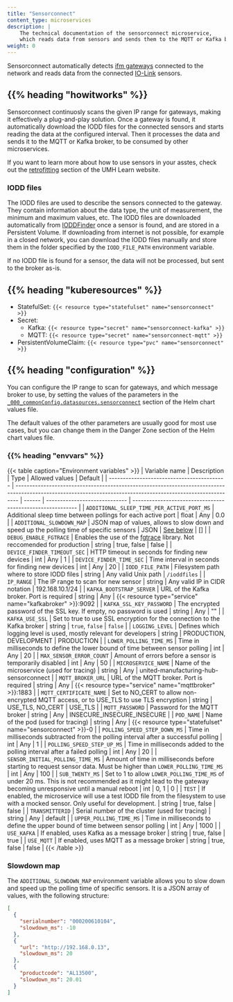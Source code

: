 ```yaml
---
title: "Sensorconnect"
content_type: microservices
description: |
    The technical documentation of the sensorconnect microservice,
    which reads data from sensors and sends them to the MQTT or Kafka broker.
weight: 0
---
```


<!-- overview -->

Sensorconnect automatically detects [ifm gateways](https://ifm.com/us/en/category/245_010_010)
connected to the network and reads data from the connected [IO-Link](https://io-link.com)
sensors.

## {{% heading "howitworks" %}}

Sensorconnect continuosly scans the given IP range for gateways, making it
effectively a plug-and-play solution. Once a gateway is found, it automatically
download the IODD files for the connected sensors and starts reading the data at
the configured interval. Then it processes the data and sends it to the MQTT or
Kafka broker, to be consumed by other microservices.

If you want to learn more about how to use sensors in your asstes, check out the
[retrofitting](https://learn.umh.app/topic/retrofit/) section of the UMH Learn
website.

### IODD files

The IODD files are used to describe the sensors connected to the gateway. They
contain information about the data type, the unit of measurement, the minimum and
maximum values, etc. The IODD files are downloaded automatically from
[IODDFinder](https://ioddfinder.io-link.com/#/) once a sensor is found, and are
stored in a Persistent Volume. If downloading from internet is not possible,
for example in a closed network, you can download the IODD files manually and
store them in the folder specified by the `IODD_FILE_PATH` environment variable.

If no IODD file is found for a sensor, the data will not be processed, but sent
to the broker as-is.

<!-- body -->

## {{% heading "kuberesources" %}}

- StatefulSet: `{{< resource type="statefulset" name="sensorconnect" >}}`
- Secret:
  - Kafka: `{{< resource type="secret" name="sensorconnect-kafka" >}}`
  - MQTT: `{{< resource type="secret" name="sensorconnect-mqtt" >}}`
- PersistentVolumeClaim: `{{< resource type="pvc" name="sensorconnect" >}}`

## {{% heading "configuration" %}}

You can configure the IP range to scan for gateways, and which message broker to
use, by setting the values of the parameters in the
[`_000_commonConfig.datasources.sensorconnect`](/docs/architecture/helm-chart/#sensor-connect)
section of the Helm chart values file.

The default values of the other parameters are usually good for most use cases,
but you can change them in the Danger Zone section of the Helm chart values file.

### {{% heading "envvars" %}}

{{< table caption="Environment variables" >}}
| Variable name                              | Description                                                                                                                                                   | Type   | Allowed values                | Default                                                    |
| ------------------------------------------ | ------------------------------------------------------------------------------------------------------------------------------------------------------------- | ------ | ----------------------------- | ---------------------------------------------------------- |
| `ADDITIONAL_SLEEP_TIME_PER_ACTIVE_PORT_MS` | Additional sleep time between pollings for each active port                                                                                                   | float  | Any                           | 0.0                                                        |
| `ADDITIONAL_SLOWDOWN_MAP`                  | JSON map of values, allows to slow down and speed up the polling time of specific sensors                                                                     | JSON   | [See below](#slowdown-map)    | []                                                         |
| `DEBUG_ENABLE_FGTRACE`                     | Enables the use of the [fgtrace](https://github.com/felixge/fgtrace) library. Not reccomended for production                                                  | string | true, false                   | false                                                      |
| `DEVICE_FINDER_TIMEOUT_SEC`                | HTTP timeout in seconds for finding new devices                                                                                                               | int    | Any                           | 1                                                          |
| `DEVICE_FINDER_TIME_SEC`                   | Time interval in seconds for finding new devices                                                                                                              | int    | Any                           | 20                                                         |
| `IODD_FILE_PATH`                           | Filesystem path where to store IODD files                                                                                                                     | string | Any valid Unix path           | `/ioddfiles`                                               |
| `IP_RANGE`                                 | The IP range to scan for new sensor                                                                                                                           | string | Any valid IP in CIDR notation | 192.168.10.1/24                                            |
| `KAFKA_BOOTSTRAP_SERVER`                   | URL of the Kafka broker. Port is required                                                                                                                     | string | Any                           | {{< resource type="service" name="kafkabroker" >}}:9092    |
| `KAFKA_SSL_KEY_PASSWORD`                   | The encrypted password of the SSL key. If empty, no password is used                                                                                          | string | Any                           | ""                                                         |
| `KAFKA_USE_SSL`                            | Set to true to use SSL encryption for the connection to the Kafka broker                                                                                      | string | `true`, `false`               | `false`                                                    |
| `LOGGING_LEVEL`                            | Defines which logging level is used, mostly relevant for developers                                                                                           | string | PRODUCTION, DEVELOPMENT       | PRODUCTION                                                 |
| `LOWER_POLLING_TIME_MS`                    | Time in milliseconds to define the lower bound of time between sensor polling                                                                                 | int    | Any                           | 20                                                         |
| `MAX_SENSOR_ERROR_COUNT`                   | Amount of errors before a sensor is temporarily disabled                                                                                                      | int    | Any                           | 50                                                         |
| `MICROSERVICE_NAME`                        | Name of the microservice (used for tracing)                                                                                                                   | string | Any                           | united-manufacturing-hub-sensorconnect                     |
| `MQTT_BROKER_URL`                          | URL of the MQTT broker. Port is required                                                                                                                      | string | Any                           | {{< resource type="service" name="mqttbroker" >}}:1883     |
| `MQTT_CERTIFICATE_NAME`                    | Set to NO_CERT to allow non-encrypted MQTT access, or to USE_TLS to use TLS encryption                                                                        | string | USE_TLS, NO_CERT              | USE_TLS                                                    |
| `MQTT_PASSWORD`                            | Password for the MQTT broker                                                                                                                                  | string | Any                           | INSECURE_INSECURE_INSECURE                                 |
| `POD_NAME`                                 | Name of the pod (used for tracing)                                                                                                                            | string | Any                           | {{< resource type="statefulset" name="sensorconnect" >}}-0 |
| `POLLING_SPEED_STEP_DOWN_MS`               | Time in milliseconds subtracted from the polling interval after a successful polling                                                                          | int    | Any                           | 1                                                          |
| `POLLING_SPEED_STEP_UP_MS`                 | Time in milliseconds added to the polling interval after a failed polling                                                                                     | int    | Any                           | 20                                                         |
| `SENSOR_INITIAL_POLLING_TIME_MS`           | Amount of time in milliseconds before starting to request sensor data. Must be higher than `LOWER_POLLING_TIME_MS`                                            | int    | Any                           | 100                                                        |
| `SUB_TWENTY_MS`                            | Set to 1 to allow `LOWER_POLLING_TIME_MS` of under 20 ms. This is not recommended as it might lead to the gateway becoming unresponsive until a manual reboot | int    | 0, 1                          | 0                                                          |
| `TEST`                                     | If enabled, the microservice will use a test IODD file from the filesystem to use with a mocked sensor. Only useful for development.                          | string | true, false                   | false                                                      |
| `TRANSMITTERID`                            | Serial number of the cluster (used for tracing)                                                                                                               | string | Any                           | default                                                    |
| `UPPER_POLLING_TIME_MS`                    | Time in milliseconds to define the upper bound of time between sensor polling                                                                                 | int    | Any                           | 1000                                                       |
| `USE_KAFKA`                                | If enabled, uses Kafka as a message broker                                                                                                                    | string | true, false                   | true                                                       |
| `USE_MQTT`                                 | If enabled, uses MQTT as a message broker                                                                                                                     | string | true, false                   | false                                                      |
{{< /table >}}

### Slowdown map

The `ADDITIONAL_SLOWDOWN_MAP` environment variable allows you to slow down and
speed up the polling time of specific sensors. It is a JSON array of values, with
the following structure:

```json
[
  {
    "serialnumber": "000200610104",
    "slowdown_ms": -10
  },
  {
    "url": "http://192.168.0.13",
    "slowdown_ms": 20
  },
  {
    "productcode": "AL13500",
    "slowdown_ms": 20.01
  }
]
```
